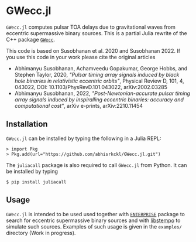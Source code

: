 GWecc.jl
========

`GWecc.jl` computes pulsar TOA delays due to gravitational waves from eccentric supermassive binary sources.
This is a partial Julia rewrite of the C++ package [`GWecc`](https://github.com/abhisrkckl/GWecc).

This code is based on Susobhanan et al. 2020 and Susobhanan 2022. If you use this code in your work please cite the original articles

* Abhimanyu Susobhanan, Achamveedu Gopakumar, George Hobbs, and Stephen Taylor, 2020, *"Pulsar timing array signals induced by black hole binaries in relativistic eccentric orbits"*, Physical Review D, 101, 4,  043022, DOI: 10.1103/PhysRevD.101.043022, arXiv:2002.03285
* Abhimanyu Susobhanan, 2022, *"Post-Newtonian-accurate pulsar timing array signals induced by inspiralling eccentric binaries: accuracy and computational cost"*, arXiv e-prints, arXiv:2210.11454
 
Installation
------------
`GWecc.jl` can be installed by typing the following in a Julia REPL:

```
> import Pkg
> Pkg.add(url="https://github.com/abhisrkckl/GWecc.jl.git")
```

The `juliacall` package is also required to call `GWecc.jl` from Python. It can be installed by typing

```
$ pip install juliacall
```

Usage
-----
`GWecc.jl` is intended to be used used together with [`ENTERPRISE`](https://github.com/nanograv/enterprise/) package to search for eccentric supermassive binary sources and with [libstempo](https://github.com/vallis/libstempo/) to simulate such sources. Examples of such usage is given in the `examples/` directory (Work in progress). 
